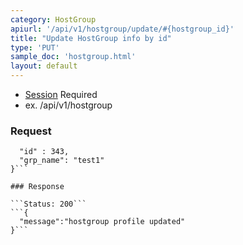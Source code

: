 ```yaml
---
category: HostGroup
apiurl: '/api/v1/hostgroup/update/#{hostgroup_id}'
title: "Update HostGroup info by id"
type: 'PUT'
sample_doc: 'hostgroup.html'
layout: default
---
```


* [Session](#/authentication) Required
* ex. /api/v1/hostgroup

### Request
```{
  "id" : 343,
  "grp_name": "test1"
}```

### Response

```Status: 200```
```{
  "message":"hostgroup profile updated"
}```
